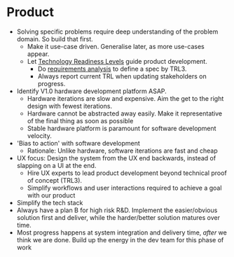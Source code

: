 # Product

- Solving specific problems require deep understanding of the problem domain. So build that first.
  - Make it use-case driven. Generalise later, as more use-cases appear.
  - Let [Technology Readiness Levels](trl.md) guide product development.
    - Do [requirements analysis](../process/requirements.md) to define a spec by TRL3.
    - Always report current TRL when updating stakeholders on progress. 
- Identify V1.0 hardware development platform ASAP.
  - Hardware iterations are slow and expensive. Aim the get to the right design with fewest iterations.
  - Hardware cannot be abstracted away easily. Make it representative of the final thing as soon as possible
  - Stable hardware platform is paramount for software development velocity.
- 'Bias to action' with software development
  - Rationale: Unlike hardware, software iterations are fast and cheap
- UX focus: Design the system from the UX end backwards, instead of slapping on a UI at the end.
  - Hire UX experts to lead product development beyond technical proof of concept (TRL3).
  - Simplify workflows and user interactions required to achieve a goal with our product
- Simplify the tech stack  
- Always have a plan B for high risk R&D. Implement the easier/obvious solution first and deliver, while the harder/better solution matures over time.
- Most progress happens at system integration and delivery time, _after_ we think we are done. Build up the energy in the dev team for this phase of work
